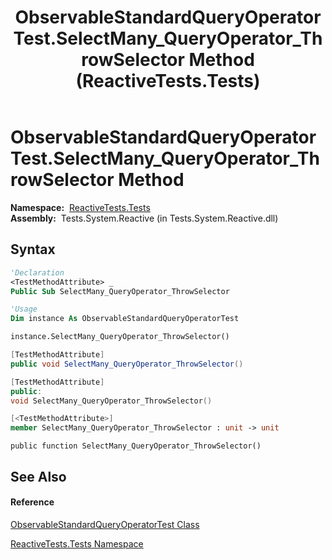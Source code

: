 ﻿---
title: ObservableStandardQueryOperatorTest.SelectMany_QueryOperator_ThrowSelector Method  (ReactiveTests.Tests)
TOCTitle: SelectMany_QueryOperator_ThrowSelector Method
ms:assetid: M:ReactiveTests.Tests.ObservableStandardQueryOperatorTest.SelectMany_QueryOperator_ThrowSelector
ms:mtpsurl: https://msdn.microsoft.com/en-us/library/reactivetests.tests.observablestandardqueryoperatortest.selectmany_queryoperator_throwselector(v=VS.103)
ms:contentKeyID: 36620686
ms.date: 06/28/2011
mtps_version: v=VS.103
f1_keywords:
- ReactiveTests.Tests.ObservableStandardQueryOperatorTest.SelectMany_QueryOperator_ThrowSelector
dev_langs:
- CSharp
- JScript
- VB
- FSharp
- c++
---

# ObservableStandardQueryOperatorTest.SelectMany\_QueryOperator\_ThrowSelector Method

**Namespace:**  [ReactiveTests.Tests](hh289046\(v=vs.103\).md)  
**Assembly:**  Tests.System.Reactive (in Tests.System.Reactive.dll)

## Syntax

``` vb
'Declaration
<TestMethodAttribute> _
Public Sub SelectMany_QueryOperator_ThrowSelector
```

``` vb
'Usage
Dim instance As ObservableStandardQueryOperatorTest

instance.SelectMany_QueryOperator_ThrowSelector()
```

``` csharp
[TestMethodAttribute]
public void SelectMany_QueryOperator_ThrowSelector()
```

``` c++
[TestMethodAttribute]
public:
void SelectMany_QueryOperator_ThrowSelector()
```

``` fsharp
[<TestMethodAttribute>]
member SelectMany_QueryOperator_ThrowSelector : unit -> unit 
```

``` jscript
public function SelectMany_QueryOperator_ThrowSelector()
```

## See Also

#### Reference

[ObservableStandardQueryOperatorTest Class](hh288944\(v=vs.103\).md)

[ReactiveTests.Tests Namespace](hh289046\(v=vs.103\).md)

